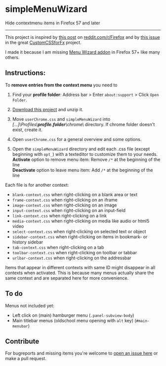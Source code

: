 # simpleMenuWizard

Hide contextmenu items in Firefox 57 and later

---

This project is inspired by [this post](https://www.reddit.com/r/firefox/comments/7dvtw0/guide_how_to_edit_your_context_menu/) on [reddit.com/r/Firefox](https://www.reddit.com/r/firefox/) and by [this issue](https://github.com/Aris-t2/CustomCSSforFx/issues/76) in the great [CustomCSSforFx](https://github.com/Aris-t2/CustomCSSforFx) project.

I made it because I am missing [Menu Wizard addon](https://addons.mozilla.org/de/firefox/addon/s3menu-wizard/) in Firefox 57+ like many others.

## Instructions:

To **remove entries from the context menu** you need to 

1. Find your **profile folder**: Address bar > Enter `about:support` > Click `Open Folder`.

2. [Download this project](https://github.com/stonecrusher/simpleMenuWizard/archive/master.zip) and unzip it.

3. Move `userChrome.css` and `simpleMenuWizard` into *[...]\Profiles\\**profile.folder**\chrome\\* directory. If chrome folder doesn't exist, create it.

4. Open `userChrome.css` for a general overview and some options.

5. Open the `simpleMenuWizard` directory and edit each .css file (except beginning with `opt_`) with a texteditor to customize them to your needs.  
**Activate** option to remove menu item: Remove `/*` at the beginning of the line  
**Deactivate** option to leave menu item: Add `/*` at the beginning of the line

Each file is for another context:

* `blank-context.css`	when right-clicking on a blank area or text
* `frame-context.css` when right-clicking on an iframe  
* `image-context.css` when right-clicking on an image  
* `input-context.css` when right-clicking on an input-field  
* `link-context.css` when right-clicking on a link  
* `media-context.css` when right-clicking on media like audio or html5 video  
* `select-context.css` when right-clicking on selected text or object  
* `sidebar-context.css` when right-clicking on items in bookmark- or history sidebar
* `tab-context.css` when right-clicking on a tab  
* `toolbar-context.css` when right-clicking on toolbar or tabbar
* `urlbar-context.css` when right-clicking on the addressbar


Items that appear in different contexts with same ID might disappear in all contexts when activated. This is because many menus actually share the same context and are separated here for more convenience.

## To do
Menus not included yet:
* Left click on (main) hamburger menu (`.panel-subview-body`)
* Main titlebar menus (oldschool menu opening with `alt` key) (`#main-menubar`)

## Contribute
For bugreports and missing items you're welcome to [open an issue here](https://github.com/stonecrusher/simpleMenuWizard/issues) or make a pull request.
